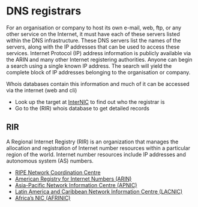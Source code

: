 # DNS registrars

For an organisation or company to host its own e-mail, web, ftp, or any other service on the Internet, it must have each of these servers listed within the DNS infrastructure. These DNS servers list the names of the servers, along with the IP addresses that can be used to access these services. Internet Protocol (IP) address information is publicly available via the ARIN and many other Internet registering authorities. Anyone can begin a search using a single known IP address. The search will yield the complete block of IP addresses belonging to the organisation or company. 

Whois databases contain this information and much of it can be accessed via the internet (web and cli)

* Look up the target at [InterNIC](https://www.internic.net/whois.html) to find out who the registrar is
* Go to the (RIR) whois database to get detailed records
    
##  RIR
A Regional Internet Registry (RIR) is an organization that manages the allocation and registration of Internet number resources within a particular region of the world. Internet number resources include IP addresses and autonomous system (AS) numbers.

* [RIPE Network Coordination Centre](http://www.ripe.net)
* [American Registry for Internet Numbers (ARIN)](http://www.arin.net)
* [Asia-Pacific Network Information Centre (APNIC)](http://www.apnic.net)
* [Latin America and Caribbean Network Information Centre (LACNIC)](http://lacnic.net)
* [Africa’s NIC (AFRINIC)](http://www.afrinic.net)
